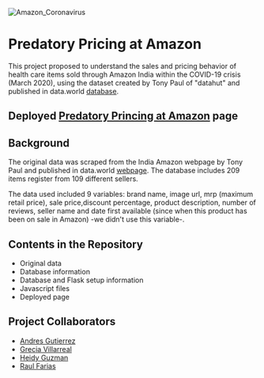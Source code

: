 ![Amazon_Coronavirus](static/images/home1.jpg)

# Predatory Pricing at Amazon
This project proposed to understand the sales and pricing behavior of health care items sold through Amazon India within the COVID-19 crisis (March 2020), using the dataset created by Tony Paul of "datahut" and published in data.world [database](https://data.world/data-hut/predatory-pricing-data-from-amazon).

## Deployed [Predatory Princing at Amazon](http://andres.ge/tec/) page

## Background
The original data was scraped from the India Amazon webpage by Tony Paul and published in data.world [webpage](https://data.world/data-hut/predatory-pricing-data-from-amazon). The database includes 209 items register from 109 different sellers. 

The data used included 9 variables: brand name, image url, mrp (maximum retail price), sale price,discount percentage, product description, number of reviews, seller name and date first available (since when this product has been on sale in Amazon) -we didn't use this variable-. 

## Contents in the Repository
* Original data
* Database information
* Database and Flask setup information
* Javascript files
* Deployed page

## Project Collaborators
* [Andres Gutierrez](https://www.linkedin.com/in/andr%C3%A9s-guti%C3%A9rrez-estrada-994b8aa7/)
* [Grecia Villarreal](https://www.linkedin.com/in/greciavillarreal/)
* [Heidy Guzman](https://www.linkedin.com/in/heidyloreley/)
* [Raul Farias](https://www.linkedin.com/in/ra%C3%BAl-sergio-far%C3%ADas-p%C3%A9rez-7a0927193/)


